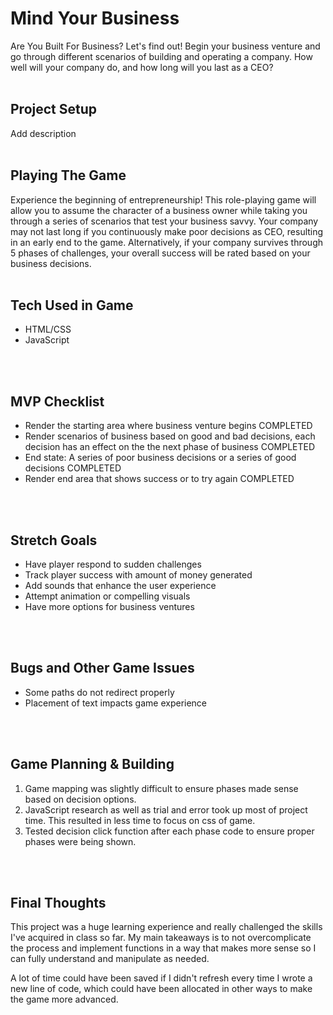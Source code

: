 # Mind Your Business

Are You Built For Business? Let's find out! Begin your business venture and go through different scenarios of building and operating a company. How well will your company do, and how long will you last as a CEO?
<br>
<br>

## Project Setup

Add description
<br>
<br>

## Playing The Game

Experience the beginning of entrepreneurship! This role-playing game will allow you to assume the character of a business owner while taking you through a series of scenarios that test your business savvy. Your company may not last long if you continuously make poor decisions as CEO, resulting in an early end to the game. Alternatively, if your company survives through 5 phases of challenges, your overall success will be rated based on your business decisions.
<br>
<br>

## Tech Used in Game
* HTML/CSS
* JavaScript
<br>
<br>

## MVP Checklist
* Render the starting area where business venture begins COMPLETED
* Render scenarios of business based on good and bad decisions, each decision has an effect on the the next phase of business COMPLETED
* End state: A series of poor business decisions or a series of good decisions COMPLETED
* Render end area that shows success or to try again COMPLETED
<br>
<br>

## Stretch Goals
* Have player respond to sudden challenges
* Track player success with amount of money generated
* Add sounds that enhance the user experience
* Attempt animation or compelling visuals
* Have more options for business ventures
<br>
<br>

## Bugs and Other Game Issues
* Some paths do not redirect properly
* Placement of text impacts game experience
<br>
<br>

## Game Planning & Building
1. Game mapping was slightly difficult to ensure phases made sense based on decision options.
2. JavaScript research as well as trial and error took up most of project time. This resulted in less time to focus on css of game.
3. Tested decision click function after each phase code to ensure proper phases were being shown.
<br>
<br>

## Final Thoughts
This project was a huge learning experience and really challenged the skills I've acquired in class so far. My main takeaways is to not overcomplicate the process and implement functions in a way that makes more sense so I can fully understand and manipulate as needed.

A lot of time could have been saved if I didn't refresh every time I wrote a new line of code, which could have been allocated in other ways to make the game more advanced. 